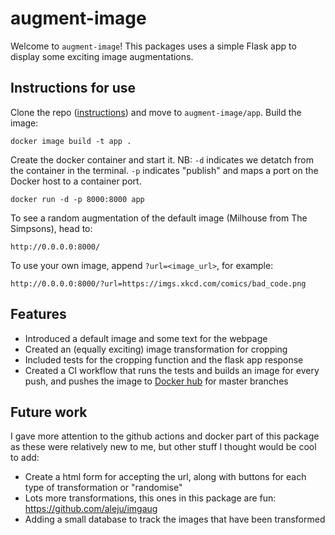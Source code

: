 # augment-image

Welcome to `augment-image`! This packages uses a simple Flask app to display some exciting image augmentations.

## Instructions for use

Clone the repo ([instructions](https://docs.github.com/en/github/creating-cloning-and-archiving-repositories/cloning-a-repository-from-github/cloning-a-repository)) and move to `augment-image/app`. Build the image:
```
docker image build -t app .
```

Create the docker container and start it. NB: `-d` indicates we detatch from the container in the terminal. `-p` indicates "publish" and maps a port on the Docker host to a container port.
```
docker run -d -p 8000:8000 app
```

To see a random augmentation of the default image (Milhouse from The Simpsons), head to:
```
http://0.0.0.0:8000/
```

To use your own image, append `?url=<image_url>`, for example:
```
http://0.0.0.0:8000/?url=https://imgs.xkcd.com/comics/bad_code.png
```

## Features

* Introduced a default image and some text for the webpage
* Created an (equally exciting) image transformation for cropping
* Included tests for the cropping function and the flask app response
* Created a CI workflow that runs the tests and builds an image for every push, and pushes the image to [Docker hub](https://hub.docker.com/repository/docker/millyleadley/augmentate) for master branches

## Future work

I gave more attention to the github actions and docker part of this package as these were relatively new to me, but other stuff I thought would be cool to add:
* Create a html form for accepting the url, along with buttons for each type of transformation or "randomise"
* Lots more transformations, this ones in this package are fun: https://github.com/aleju/imgaug
* Adding a small database to track the images that have been transformed